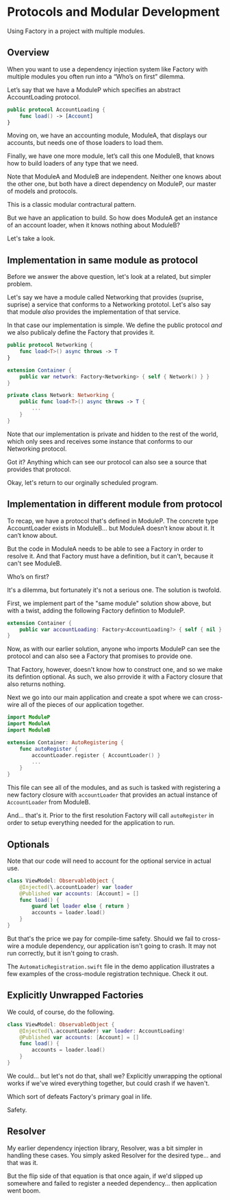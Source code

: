 # Protocols and Modular Development

Using Factory in a project with multiple modules.

## Overview

When you want to use a dependency injection system like Factory with multiple modules you often run into a “Who’s on first” dilemma.

Let’s say that we have a ModuleP which specifies an abstract AccountLoading protocol.
```swift
public protocol AccountLoading {
    func load() -> [Account]
}
```
Moving on, we have an accounting module, ModuleA, that displays our accounts, but needs one of those loaders to load them.

Finally, we have one more module, let’s call this one ModuleB, that knows how to build loaders of any type that we need.

Note that ModuleA and ModuleB are independent. Neither one knows about the other one, but both have a direct dependency on ModuleP, our master of models and protocols.

This is a classic modular contractural pattern.

But we have an application to build. So how does ModuleA get an instance of an account loader, when it knows nothing about ModuleB?

Let's take a look.

## Implementation in same module as protocol

Before we answer the above question, let's look at a related, but simpler problem. 

Let's say we have a module called Networking that provides (suprise, suprise) a service that conforms to a Networking prototol. Let's also say that module *also* provides the implementation of that service.

In that case our implementation is simple. We define the public protocol *and* we also publicaly define the Factory that provides it.

```swift
public protocol Networking {
    func load<T>() async throws -> T
}

extension Container {
    public var network: Factory<Networking> { self { Network() } }
}

private class Network: Networking {
    public func load<T>() async throws -> T {
        ...
    }
}
```
Note that our implementation is private and hidden to the rest of the world, which only sees and receives some instance that conforms to our Networking protocol.

Got it? Anything which can see our protocol can also see a source that provides that protocol.

Okay, let's return to our orginally scheduled program.

## Implementation in different module from protocol

To recap, we have a protocol that's defined in ModuleP. The concrete type AccountLoader exists in ModuleB… but ModuleA doesn’t know about it. It can’t know about.

But the code in ModuleA needs to be able to see a Factory in order to resolve it. And that Factory must have a definition, but it can't, because it can't see ModuleB.

Who’s on first?

It's a dilemma, but fortunately it's not a serious one. The solution is twofold. 

First, we implement part of the "same module" solution show above, but with a twist, adding the following Factory defintion to ModuleP.

```swift
extension Container {
    public var accountLoading: Factory<AccountLoading?> { self { nil } }
}
```

Now, as with our earlier solution, anyone who imports ModuleP can see the protocol and can also see a Factory that promises to provide one. 

That Factory, however, doesn't know how to construct one, and so we make its defintion optional. As such, we also prrovide it with a Factory closure that also returns nothing.

Next we go into our main application and create a spot where we can cross-wire all of the pieces of our application together.

```swift
import ModuleP
import ModuleA
import ModuleB

extension Container: AutoRegistering {
    func autoRegister {
        accountLoader.register { AccountLoader() }
        ...
    }
}
```
This file can see all of the modules, and as such is tasked with registering a new factory closure with `accountLoader` that provides an actual instance of `AccountLoader` from ModuleB.

And... that's it. Prior to the first resolution Factory will call `autoRegister` in order to setup everything needed for the application to run.

## Optionals

Note that our code will need to account for the optional service in actual use.
```swift
class ViewModel: ObservableObject {
    @Injected(\.accountLoader) var loader
    @Published var accounts: [Account] = []
    func load() {
        guard let loader else { return }
        accounts = loader.load()
    }
}
```
But that's the price we pay for compile-time safety. Should we fail to cross-wire a module dependency, our application isn't going to crash. It may not run correctly, but it isn't going to crash.

The `AutomaticRegistration.swift` file in the demo application illustrates a few examples of the cross-module registration technique. Check it out.

## Explicitly Unwrapped Factories
We could, of course, do the following.
```swift
class ViewModel: ObservableObject {
    @Injected(\.accountLoader) var loader: AccountLoading!
    @Published var accounts: [Account] = []
    func load() {
        accounts = loader.load()
    }
}
```
We could... but let's not do that, shall we? Explicitly unwrapping the optional works if we've wired everything together, but could crash if we haven't.

Which sort of defeats Factory's primary goal in life.

Safety.

## Resolver

My earlier dependency injection library, Resolver, was a bit simpler in handling these cases. You simply asked Resolver for the desired type... and that was it.

But the flip side of that equation is that once again, if we'd slipped up somewhere and failed to register a needed dependency... then application went boom.
